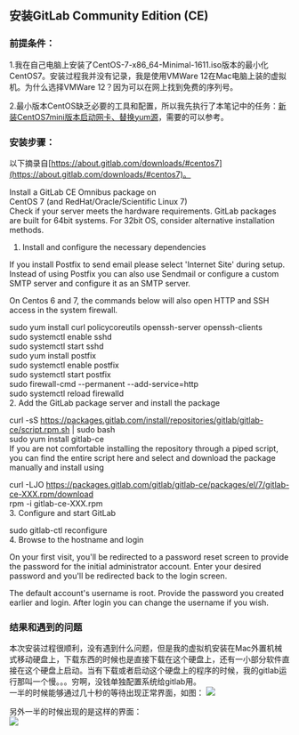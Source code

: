## 安装GitLab Community Edition (CE)  

### 前提条件：  
1.我在自己电脑上安装了CentOS-7-x86_64-Minimal-1611.iso版本的最小化CentOS7。安装过程我并没有记录，我是使用VMWare 12在Mac电脑上装的虚拟机。为什么选择VMWare 12？因为可以在网上找到免费的序列号。  

2.最小版本CentOS缺乏必要的工具和配置，所以我先执行了本笔记中的任务：[新装CentOS7mini版本启动网卡、替换yum源](/centos7pure.md)，需要的可以参考。    

### 安装步骤：
以下摘录自[https://about.gitlab.com/downloads/#centos7](https://about.gitlab.com/downloads/#centos7)。  

Install a GitLab CE Omnibus package on  
CentOS 7 (and RedHat/Oracle/Scientific Linux 7)   
 Check if your server meets the hardware requirements. GitLab packages are built for 64bit systems. For 32bit OS, consider alternative installation methods.  

1. Install and configure the necessary dependencies  

If you install Postfix to send email please select 'Internet Site' during setup. Instead of using Postfix you can also use Sendmail or configure a custom SMTP server and configure it as an SMTP server.  

On Centos 6 and 7, the commands below will also open HTTP and SSH access in the system firewall.  

sudo yum install curl policycoreutils openssh-server openssh-clients  
sudo systemctl enable sshd  
sudo systemctl start sshd  
sudo yum install postfix  
sudo systemctl enable postfix  
sudo systemctl start postfix  
sudo firewall-cmd --permanent --add-service=http  
sudo systemctl reload firewalld  
2. Add the GitLab package server and install the package  

curl -sS https://packages.gitlab.com/install/repositories/gitlab/gitlab-ce/script.rpm.sh | sudo bash  
sudo yum install gitlab-ce  
If you are not comfortable installing the repository through a piped script, you can find the entire script here and select and download the package manually and install using  

curl -LJO https://packages.gitlab.com/gitlab/gitlab-ce/packages/el/7/gitlab-ce-XXX.rpm/download  
rpm -i gitlab-ce-XXX.rpm  
3. Configure and start GitLab  

sudo gitlab-ctl reconfigure  
4. Browse to the hostname and login  

On your first visit, you'll be redirected to a password reset screen to provide the password for the initial administrator account. Enter your desired password and you'll be redirected back to the login screen.  

The default account's username is root. Provide the password you created earlier and login. After login you can change the username if you wish.  

### 结果和遇到的问题
本次安装过程很顺利，没有遇到什么问题，但是我的虚拟机安装在Mac外置机械式移动硬盘上，下载东西的时候也是直接下载在这个硬盘上，还有一小部分软件直接在这个硬盘上启动。当有下载或者启动这个硬盘上的程序的时候，我的gitlab运行那叫一个慢。。。穷啊，没钱单独配置系统给gitlab用。  
一半的时候能够通过几十秒的等待出现正常界面，如图：
![](http://image.bgenius.cn/jinfei/github/zn-linux/Screen%20Shot%202017-01-01%20at%202.38.01%20AM.png)  

另外一半的时候出现的是这样的界面：  
![](http://image.bgenius.cn/jinfei/github/zn-linux/Screen%20Shot%202017-01-01%20at%202.44.19%20AM.png)


